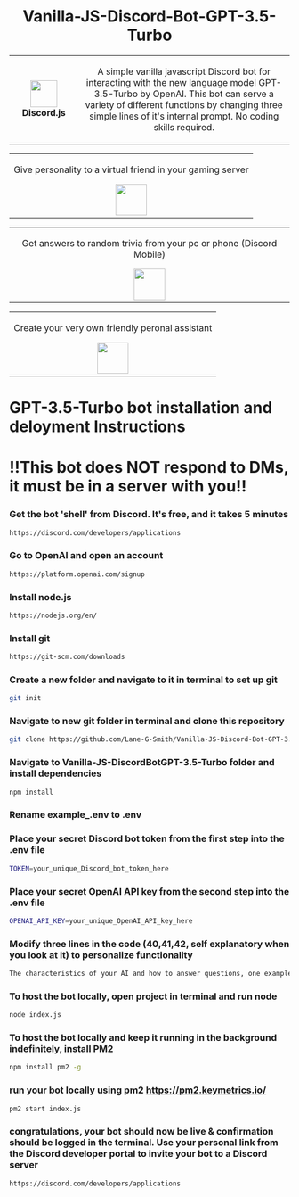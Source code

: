 <h1 align="center">Vanilla-JS-Discord-Bot-GPT-3.5-Turbo</h1>
<table align="center">
  <tr>
    <td align="center" height="108" width="108">
        <img     src="https://camo.githubusercontent.com/2993f7180d5cc3231060f66cfa1f0f65a1d09c0efd68d08d0190902ba9200d81/68747470733a2f2f7777772e7376677265706f2e636f6d2f73686f772f3335333635352f646973636f72642d69636f6e2e737667"
        width="48"
        height="48"
        />
        <br /><strong>Discord.js</strong>
    </td>
    <td align="center" height="108">
      <p align="center">A simple vanilla javascript Discord bot for interacting with the new language model GPT-3.5-Turbo by OpenAI. This bot can serve a variety of different functions by changing three simple lines of it's internal prompt. No coding skills required.
      </p>
     </td>
   </tr>
 </table>
<table align="start">
  <tr>
    <td align="center">
    <p align="center">Give personality to a virtual friend in your gaming server
      </p>
        <img src="https://photos.smugmug.com/photos/i-m2ZrXcL/0/fd98caa8/M/i-m2ZrXcL-M.png"
        height="56"
        />
      </td>
   </tr>
 </table>
 <table align="start">
  <tr>
    <td align="center">
    <p align="center">Get answers to random trivia from your pc or phone (Discord Mobile)
      </p>
        <img src="https://photos.smugmug.com/photos/i-FzDPz2B/0/d1a6a56b/L/i-FzDPz2B-L.png"
        height="56"
        />
      </td>
   </tr>
 </table>
 <table align="start">
  <tr>
    <td align="center">
    <p align="center">Create your very own friendly peronal assistant
      </p>
        <img src="https://photos.smugmug.com/photos/i-bDkZn6x/0/47284382/S/i-bDkZn6x-S.png"
        height="56"
        />
      </td>
   </tr>
 </table>

# GPT-3.5-Turbo bot installation and deloyment Instructions

# !!This bot does NOT respond to DMs, it must be in a server with you!!

### Get the bot 'shell' from Discord. It's free, and it takes 5 minutes
```sh
https://discord.com/developers/applications
```
### Go to OpenAI and open an account
```sh
https://platform.openai.com/signup
```
### Install node.js
```sh
https://nodejs.org/en/
```
### Install git
```sh
https://git-scm.com/downloads
```
### Create a new folder and navigate to it in terminal to set up git
```sh
git init
```
### Navigate to new git folder in terminal and clone this repository
```sh
git clone https://github.com/Lane-G-Smith/Vanilla-JS-Discord-Bot-GPT-3.5-Turbo.git
```
### Navigate to Vanilla-JS-DiscordBotGPT-3.5-Turbo folder and install dependencies
```sh
npm install
```
### Rename example_.env to .env
### Place your secret Discord bot token from the first step into the .env file
```sh
TOKEN=your_unique_Discord_bot_token_here
```
### Place your secret OpenAI API key from the second step into the .env file
```sh
OPENAI_API_KEY=your_unique_OpenAI_API_key_here
```
### Modify three lines in the code (40,41,42, self explanatory when you look at it) to personalize functionality
```sh
The characteristics of your AI and how to answer questions, one example question, one example answer
```
### To host the bot locally, open project in terminal and run node
```sh
node index.js
```
### To host the bot locally and keep it running in the background indefinitely, install PM2
```sh
npm install pm2 -g
```
### run your bot locally using pm2 https://pm2.keymetrics.io/
```sh
pm2 start index.js
```
### congratulations, your bot should now be live & confirmation should be logged in the terminal. Use your personal link from the Discord developer portal to invite your bot to a Discord server
```sh
https://discord.com/developers/applications
```
